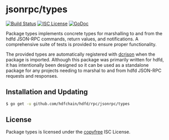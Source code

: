 jsonrpc/types
=============

[![Build Status](https://github.com/hdfchain/hdfd/workflows/Build%20and%20Test/badge.svg)](https://github.com/hdfchain/hdfd/actions)
[![ISC License](https://img.shields.io/badge/license-ISC-blue.svg)](http://copyfree.org)
[![GoDoc](https://img.shields.io/badge/godoc-reference-blue.svg)](https://godoc.org/github.com/hdfchain/hdfd/rpc/jsonrpc/types)

Package types implements concrete types for marshalling to and from the hdfd
JSON-RPC commands, return values, and notifications.  A comprehensive suite of
tests is provided to ensure proper functionality.

The provided types are automatically registered with
[dcrjson](https://github.com/hdfchain/hdfd/tree/master/dcrjson) when the package
is imported.  Although this package was primarily written for hdfd, it has
intentionally been designed so it can be used as a standalone package for any
projects needing to marshal to and from hdfd JSON-RPC requests and responses.

## Installation and Updating

```bash
$ go get -u github.com/hdfchain/hdfd/rpc/jsonrpc/types
```

## License

Package types is licensed under the [copyfree](http://copyfree.org) ISC License.
